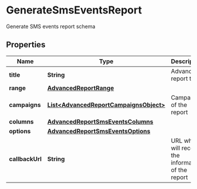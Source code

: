 

# GenerateSmsEventsReport

Generate SMS events report schema

## Properties

| Name | Type | Description | Notes |
|------------ | ------------- | ------------- | -------------|
|**title** | **String** | Advanced report title |  |
|**range** | [**AdvancedReportRange**](AdvancedReportRange.md) |  |  |
|**campaigns** | [**List&lt;AdvancedReportCampaignsObject&gt;**](AdvancedReportCampaignsObject.md) | Campaigns of the report |  |
|**columns** | [**AdvancedReportSmsEventsColumns**](AdvancedReportSmsEventsColumns.md) |  |  |
|**options** | [**AdvancedReportSmsEventsOptions**](AdvancedReportSmsEventsOptions.md) |  |  |
|**callbackUrl** | **String** | URL which will receive the information of the report |  [optional] |



